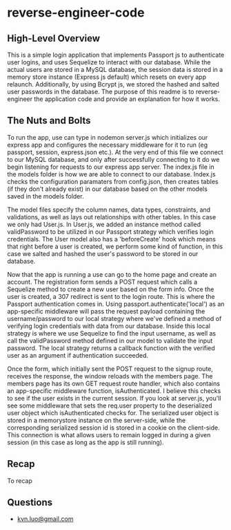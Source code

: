 
# reverse-engineer-code

## High-Level Overview
This is a simple login application that implements Passport js to authenticate user logins, and uses Sequelize to interact with our database. While the actual users are stored in a MySQL database, the session data is stored in a memory store instance (Express js default) which resets on every app relaunch. Additionally, by using Bcrypt js, we stored the hashed and salted user passwords in the database. The purpose of this readme is to reverse-engineer the application code and provide an explanation for how it works.

## The Nuts and Bolts
To run the app, use can type in nodemon server.js which initializes our express app and configures the necessary middleware for it to run (eg passport, session, express.json etc.). At the very end of this file we connect to our MySQL database, and only after successfully connecting to it do we begin listening for requests to our express app server. The index.js file in the models folder is how we are able to connect to our database. Index.js checks the configuration paramaters from config.json, then creates tables (if they don't already exist) in our database based on the other models saved in the models folder. 

The model files specify the column names, data types, constraints, and validations, as well as lays out relationships with other tables.  In this case we only had User.js. In User.js, we added an instance method called validPassword to be utilized in our Passport strategy which verifies login credentials. The User model also has a 'beforeCreate' hook which means that right before a user is created, we perform some kind of function, in this case we salted and hashed the user's password to be stored in our database. 

Now that the app is running a use can go to the home page and create an account. The registration form sends a POST request which calls a Sequelize method to create a new user based on the form info. Once the user is created, a 307 redirect is sent to the login route. This is where the Passport authentication comes in. Using passport.authenticate('local') as an app-specific middleware will pass the request payload containing the username/password to our local strategy where we've defined a method of verifying login credentials with data from our database. Inside this local strategy is where we use Sequelize to find the input username, as well as call the validPassword method defined in our model to validate the input password. The local strategy returns a callback function with the verified user as an argument if authentication succeeded. 

Once the form, which initially sent the POST request to the signup route, receives the response, the window reloads with the members page. The members page has its own GET request route handler, which also contains an app-specific middleware function, isAuthenticated. I believe this checks to see if the user exists in the current session. If you look at server.js, you'll see some middleware that sets the req.user property to the deserialized user object which isAuthenticated checks for. The serialized user object is stored in a memorystore instance on the server-side, while the corresponding serialized session id is stored in a cookie on the client-side. This connection is what allows users to remain logged in during a given session (in this case as long as the app is still running). 

## Recap
To recap

## Questions
* [kvn.luo@gmail.com](kvn.luo@gmail.com)
